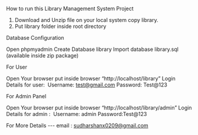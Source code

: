 How to run this Library Management System Project

1. Download and Unzip file on your local system copy library.
2. Put library folder inside root directory

Database Configuration

Open phpmyadmin
Create Database library
Import database library.sql (available inside zip package)

For User

Open Your browser put inside browser “http://localhost/library”
Login Details for user: 
Username: test@gmail.com
Password: Test@123

For Admin Panel

Open Your browser put inside browser “http://localhost/library/admin”
Login Details for admin : 
Username: admin
Password:Test@123


For More Details --- email : sudharshanx0209@gmail.com
